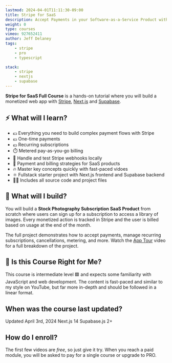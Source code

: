 ```yaml
---
lastmod: 2024-04-01T11:11:30-09:00
title: Stripe for SaaS
description: Accept Payments in your Software-as-a-Service Product with Stripe
weight: 0
type: courses
vimeo: 927652411
author: Jeff Delaney
tags: 
    - stripe
    - pro
    - typescript

stack: 
    - stripe
    - nextjs
    - supabase
---
```


**Stripe for SaaS Full Course** is a hands-on tutorial where you will build a monetized web app with [Stripe](https://stripe.com/), [Next.js](https://nextjs.org/) and [Supabase](https://supabase.com/). 

## ⚡ What will I learn?

- 💵 Everything you need to build complex payment flows with Stripe
- 💷 One-time payments
- 💶 Recurring subscriptions
- ⏱️ Metered pay-as-you-go billing
- 🎣 Handle and test Stripe webhooks locally 
- 🤝 Payment and billing strategies for SaaS products 
- 🔥 Master key concepts quickly with fast-paced vidoes
- ⚛️ Fullstack starter project with Next.js frontend and Supabase backend
- 🧑‍💻 Includes all source code and project files

## 🦄 What will I build?

You will build a **Stock Photography Subscription SaaS Product** from scratch where users can sign up for a subscription to access a library of images. Every monetized action is tracked in Stripe and the user is billed based on usage at the end of the month.

The full project demonstrates how to accept payments, manage recurring subscriptions, cancellations, metering, and more. Watch the [App Tour](/courses/stripe-saas/project-tour/) video for a full breakdown of the project.


## 🤔 Is this Course Right for Me?

<div class="box box-blue">
This course is intermediate level 🟦 and expects some familiarity with JavaScript and web development. The content is fast-paced and similar to my style on YouTube, but far more in-depth and should be followed in a linear format.
</div>


## When was the course last updated?

<span class="tag tag-sm tag-pro">Updated April 3rd, 2024</span> <span class="tag tag-sm tag-svelte">Next.js 14</span> <span class="tag tag-sm tag-firebase">Supabase.js 2+</span>

## How do I enroll?

The first few videos are *free*, so just give it try. When you reach a paid module, you will be asked to pay for a single course or upgrade to PRO. 

